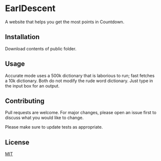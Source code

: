 # EarlDescent
A website that helps you get the most points in Countdown.

## Installation

Download contents of public folder.

## Usage

Accurate mode uses a 500k dictionary that is laborious to run; fast fetches a 10k dictionary. Both do not modify the rude word dictionary.
Just type in the input box for an output.

## Contributing
Pull requests are welcome. For major changes, please open an issue first to discuss what you would like to change.

Please make sure to update tests as appropriate.

## License
[MIT](https://choosealicense.com/licenses/mit/)
 
